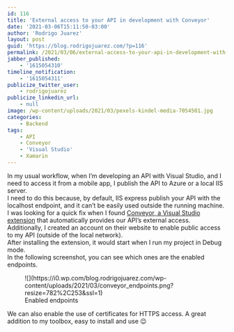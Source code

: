 ```yaml
---
id: 116
title: 'External access to your API in development with Conveyor'
date: '2021-03-06T15:11:50-03:00'
author: 'Rodrigo Juarez'
layout: post
guid: 'https://blog.rodrigojuarez.com/?p=116'
permalink: /2021/03/06/external-access-to-your-api-in-development-with-conveyor/
jabber_published:
    - '1615054310'
timeline_notification:
    - '1615054311'
publicize_twitter_user:
    - rodrigojuarez
publicize_linkedin_url:
    - null
image: /wp-content/uploads/2021/03/pexels-kindel-media-7054501.jpg
categories:
    - Backend
tags:
    - API
    - Conveyor
    - 'Visual Studio'
    - Xamarin
---
```


In my usual workflow, when I’m developing an API with Visual Studio, and I need to access it from a mobile app, I publish the API to Azure or a local IIS server.  
I need to do this because, by default, IIS express publish your API with the localhost endpoint, and it can’t be easily used outside the running machine.  
I was looking for a quick fix when I found [Conveyor, a Visual Studio extension](https://marketplace.visualstudio.com/items?itemName=vs-publisher-1448185.ConveyorbyKeyoti) that automatically provides our API’s external access. Additionally, I created an account on their website to enable public access to my API (outside of the local network).  
After installing the extension, it would start when I run my project in Debug mode.  
In the following screenshot, you can see which ones are the enabled endpoints.

<figure class="wp-block-image size-large">![](https://i0.wp.com/blog.rodrigojuarez.com/wp-content/uploads/2021/03/conveyor_endpoints.png?resize=782%2C253&ssl=1)<figcaption>Enabled endpoints</figcaption></figure>  
We can also enable the use of certificates for HTTPS access.  
A great addition to my toolbox, easy to install and use 😉